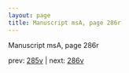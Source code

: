 ```yaml
---
layout: page
title: Manuscript msA, page 286r
---
```


Manuscript msA, page 286r

prev:  [285v](../285v) | next:  [286v](../286v)